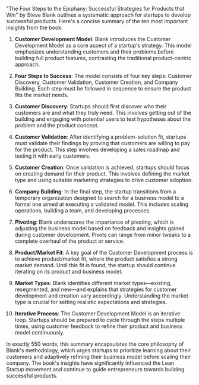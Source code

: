 "The Four Steps to the Epiphany: Successful Strategies for Products that Win" by Steve Blank outlines a systematic approach for startups to develop successful products. Here's a concise summary of the ten most important insights from the book:

1. **Customer Development Model**: Blank introduces the Customer Development Model as a core aspect of a startup's strategy. This model emphasizes understanding customers and their problems before building full product features, contrasting the traditional product-centric approach.

2. **Four Steps to Success**: The model consists of four key steps: Customer Discovery, Customer Validation, Customer Creation, and Company Building. Each step must be followed in sequence to ensure the product fits the market needs.

3. **Customer Discovery**: Startups should first discover who their customers are and what they truly need. This involves getting out of the building and engaging with potential users to test hypotheses about the problem and the product concept.

4. **Customer Validation**: After identifying a problem-solution fit, startups must validate their findings by proving that customers are willing to pay for the product. This step involves developing a sales roadmap and testing it with early customers.

5. **Customer Creation**: Once validation is achieved, startups should focus on creating demand for their product. This involves defining the market type and using suitable marketing strategies to drive customer adoption.

6. **Company Building**: In the final step, the startup transitions from a temporary organization designed to search for a business model to a formal one aimed at executing a validated model. This includes scaling operations, building a team, and developing processes.

7. **Pivoting**: Blank underscores the importance of pivoting, which is adjusting the business model based on feedback and insights gained during customer development. Pivots can range from minor tweaks to a complete overhaul of the product or service.

8. **Product/Market Fit**: A key goal of the Customer Development process is to achieve product/market fit, where the product satisfies a strong market demand. Until this fit is found, the startup should continue iterating on its product and business model.

9. **Market Types**: Blank identifies different market types—existing, resegmented, and new—and explains that strategies for customer development and creation vary accordingly. Understanding the market type is crucial for setting realistic expectations and strategies.

10. **Iterative Process**: The Customer Development Model is an iterative loop. Startups should be prepared to cycle through the steps multiple times, using customer feedback to refine their product and business model continuously.

In exactly 550 words, this summary encapsulates the core philosophy of Blank's methodology, which urges startups to prioritize learning about their customers and adaptively refining their business model before scaling their company. The book's insights have significantly influenced the Lean Startup movement and continue to guide entrepreneurs towards building successful products.